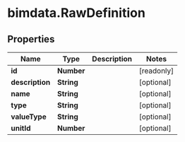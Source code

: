 # bimdata.RawDefinition

## Properties

Name | Type | Description | Notes
------------ | ------------- | ------------- | -------------
**id** | **Number** |  | [readonly] 
**description** | **String** |  | [optional] 
**name** | **String** |  | [optional] 
**type** | **String** |  | [optional] 
**valueType** | **String** |  | [optional] 
**unitId** | **Number** |  | [optional] 


